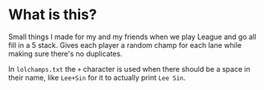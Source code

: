 # What is this?
Small things I made for my and my friends when we play League and go all fill in a 5 stack. Gives each player a random champ for each lane while making sure there's no duplicates.

In `lolchamps.txt` the `+` character is used when there should be a space in their name, like `Lee+Sin` for it to actually print `Lee Sin`.